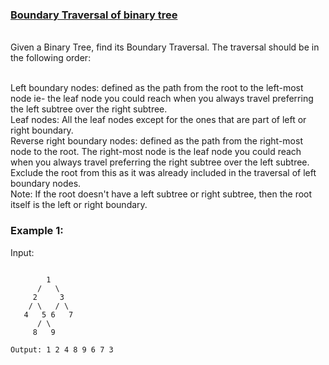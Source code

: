 ### [Boundary Traversal of binary tree](./Bounderytree.py) 
</br>Given a Binary Tree, find its Boundary Traversal. The traversal should be in the following order: 

</br>Left boundary nodes: defined as the path from the root to the left-most node ie- the leaf node you could reach when you always travel preferring the left subtree over the right subtree. 
</br>Leaf nodes: All the leaf nodes except for the ones that are part of left or right boundary.
</br>Reverse right boundary nodes: defined as the path from the right-most node to the root. The right-most node is the leaf node you could reach when you always travel preferring the right subtree over the left subtree. Exclude the root from this as it was already included in the traversal of left boundary nodes.
</br>Note: If the root doesn't have a left subtree or right subtree, then the root itself is the left or right boundary. 
</br>
### Example 1:

Input:
```

        1 
      /   \
     2     3  
    / \   / \ 
   4   5 6   7
      / \
     8   9
   
Output: 1 2 4 8 9 6 7 3
```
